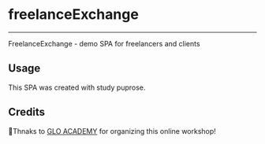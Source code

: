# freelanceExchange
---
FreelanceExchange - demo SPA for freelancers and clients

## Usage 
This SPA was created with study puprose. 

## Credits 
:clap:Thnaks to [GLO ACADEMY](https://glo.academy/) for organizing this online workshop!
